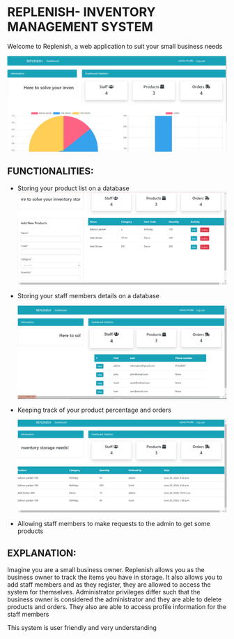 # REPLENISH- INVENTORY MANAGEMENT SYSTEM


Welcome to Replenish, a web application to suit your small business needs

![Screenshot of the application](/replenish-homepage.png)

## FUNCTIONALITIES:
- Storing your product list on a database
  ![Screenshot of the application](replenish-products.png)

- Storing your staff members details on a database

  ![Screenshot of the application](replenish-staff.png)

- Keeping track of your product percentage and orders

  ![Screenshot of the application](replenish-orders.png)

- Allowing staff members to make requests to the admin to get some products


## EXPLANATION:

Imagine you are a small business owner. Replenish allows you as the business owner to track the items you have in storage. 
It also allows you to add staff members and as they register, they are allowed to access the system for themselves. 
Administrator privileges differ such that the business owner is considered the administrator and they are able to delete products and orders.
They also are able to access profile information for the staff members

This system is user friendly and very understanding
